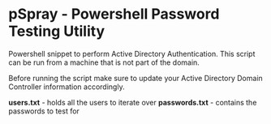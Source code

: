 # pSpray - Powershell Password Testing Utility

Powershell snippet to perform Active Directory Authentication. This script can be run from a machine that is not part of the domain.

Before running the script make sure to update your Active Directory Domain Controller information accordingly.

**users.txt**     - holds all the users to iterate over
**passwords.txt** - contains the passwords to test for

